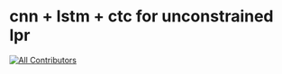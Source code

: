 cnn + lstm + ctc for unconstrained lpr
=========
[![All Contributors](https://img.shields.io/badge/all_contributors-1-blue.svg?style=flat-square)](#contributors)


